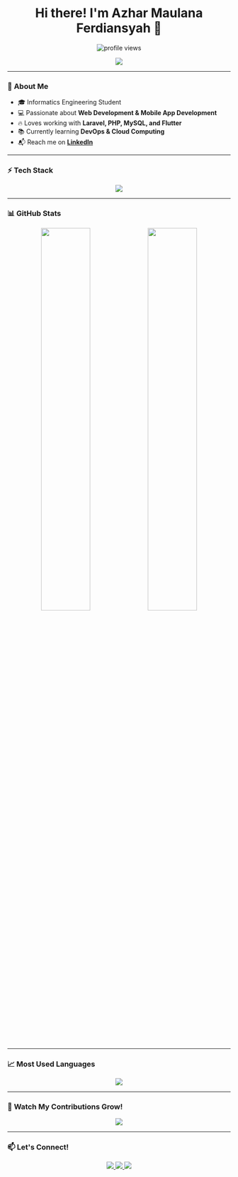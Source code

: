 <h1 align="center">Hi there! I'm Azhar Maulana Ferdiansyah 👋</h1>

<p align="center">
  <img src="https://komarev.com/ghpvc/?username=AzharMaulanaFerdiansyah&label=Profile+Views&color=blue&style=flat-square" alt="profile views" />
</p>

<p align="center">
  <img src="https://readme-typing-svg.herokuapp.com?font=Fira+Code&weight=500&size=22&duration=4000&pause=1000&color=35D5ED&center=true&vCenter=true&width=600&height=40&lines=Welcome+to+my+GitHub!;I'm+a+Tech+Enthusiast;Laravel+%7C+PHP+%7C+MySQL+%7C+Flutter+Developer" />
</p>

---

### 🚀 **About Me**
- 🎓 Informatics Engineering Student  
- 💻 Passionate about **Web Development & Mobile App Development**  
- 🔥 Loves working with **Laravel, PHP, MySQL, and Flutter**  
- 📚 Currently learning **DevOps & Cloud Computing**  
- 📬 Reach me on **[LinkedIn](https://www.linkedin.com/in/azhar-maulana-ferdiansyah/)**  

---

### ⚡ **Tech Stack**
<p align="center">
  <img src="https://skillicons.dev/icons?i=laravel,php,mysql,flutter,dart,html,css,js,git,github" />
</p>

---

### 📊 **GitHub Stats**
<p align="center">
  <img width="47%" src="https://github-readme-stats.vercel.app/api?username=AzharMaulanaFerdiansyah&show_icons=true&theme=tokyonight" />
  <img width="47%" src="https://github-readme-streak-stats.herokuapp.com?user=AzharMaulanaFerdiansyah&theme=tokyonight" />
</p>

---

### 📈 **Most Used Languages**
<p align="center">
  <img src="https://github-readme-stats.vercel.app/api/top-langs/?username=AzharMaulanaFerdiansyah&layout=compact&theme=tokyonight" />
</p>

---

### 🐍 **Watch My Contributions Grow!**
<p align="center">
  <img src="https://github.com/AzharMaulanaFerdiansyah/AzharMaulanaFerdiansyah/blob/output/github-contribution-grid-snake.svg" />
</p>

---

### 📫 **Let's Connect!**
<p align="center">
  <a href="https://www.linkedin.com/in/azhar-maulana-ferdiansyah/">
    <img src="https://img.shields.io/badge/LinkedIn-0077B5?style=for-the-badge&logo=linkedin&logoColor=white" />
  </a>
  <a href="mailto:azhar@example.com">
    <img src="https://img.shields.io/badge/Gmail-D14836?style=for-the-badge&logo=gmail&logoColor=white" />
  </a>
  <a href="https://github.com/AzharMaulanaFerdiansyah">
    <img src="https://img.shields.io/badge/GitHub-181717?style=for-the-badge&logo=github&logoColor=white" />
  </a>
</p>
